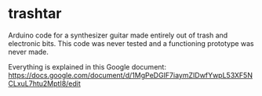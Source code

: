 # trashtar
Arduino code for a synthesizer guitar made entirely out of trash and electronic bits. This code was never tested and a functioning prototype was never made.

Everything is explained in this Google document:
https://docs.google.com/document/d/1MgPeDGIF7iaymZIDwfYwpL53XF5NCLxuL7htu2MptI8/edit
